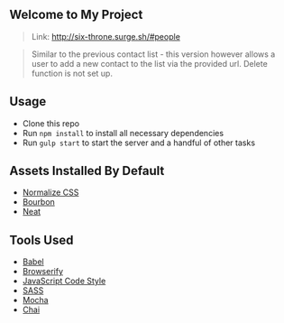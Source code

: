 ## Welcome to My Project

> Link: http://six-throne.surge.sh/#people

> Similar to the previous contact list - this version however allows a user to add a new contact to the list via the provided url.
> Delete function is not set up.


## Usage

- Clone this repo
- Run `npm install` to install all necessary dependencies
- Run `gulp start` to start the server and a handful of other tasks


## Assets Installed By Default

- [Normalize CSS](https://necolas.github.io/normalize.css/)
- [Bourbon](http://bourbon.io/)
- [Neat](http://neat.bourbon.io/)


## Tools Used

- [Babel](https://babeljs.io/)
- [Browserify](http://browserify.org/)
- [JavaScript Code Style](http://jscs.info/)
- [SASS](http://sass-lang.com/)
- [Mocha](https://mochajs.org/)
- [Chai](http://chaijs.com/)
